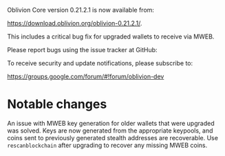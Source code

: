 Oblivion Core version 0.21.2.1 is now available from:

 <https://download.oblivion.org/oblivion-0.21.2.1/>.

This includes a critical bug fix for upgraded wallets to receive via MWEB.

Please report bugs using the issue tracker at GitHub:

  </issues>

To receive security and update notifications, please subscribe to:

  <https://groups.google.com/forum/#!forum/oblivion-dev>

Notable changes
===============

An issue with MWEB key generation for older wallets that were upgraded was solved.
Keys are now generated from the appropriate keypools, and coins sent to previously generated stealth addresses are recoverable.
Use `rescanblockchain` after upgrading to recover any missing MWEB coins.

